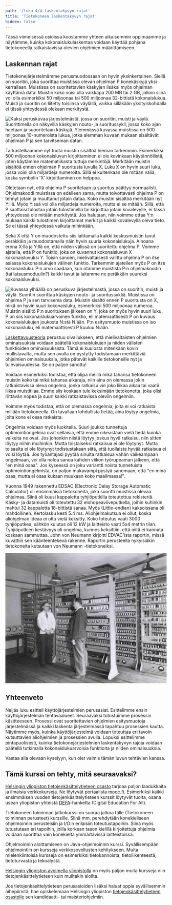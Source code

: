 ```yaml
---
path: '/luku-4/4-laskentakyvyn-rajat'
title: 'Tietokoneen laskentakyvyn rajat'
hidden: false
---
```


<div>
<lead>Tässä viimeisessä osioissa koostamme yhteen aikaisemmin oppimaamme ja näytämme, kuinka kokonaislukulaskentaa voidaan käyttää pohjana tietokoneella ratkaistavissa olevien ohjelmien määrittämiseen.
</lead>
</div>

## Laskennan rajat
Tietokonejärjestelmämme perusmuodossaan on hyvin yksinkertainen. Siellä on suoritin, joka suorittaa muistissa olevan ohjelman P konekäskyjä yksi kerrallaan. Muistissa on suoritettavien käskyjen lisäksi myös ohjelman käyttämä data. Muistin koko voisi olla vaikkapa 200 MB tai 2 GB, jolloin siinä voi olla esimerkiksi 50 miljoonaa tai 500 miljoonaa 32-bittistä kokonaislukua. Muisti ja suoritin on liitetty toisiinsa väylällä, vaikka silläkään yksityiskohdalla ei tässä yhteydessä olekaan merkitystä.

<!-- kuva luento 12, slide 32   ch-4-4-lask-teoria-perusta -->

![Kaksi peruskuvaa järjestelmästä, jossa on suoritin, muisti ja väylä. Suorittimella on näkyvillä käskyjen nouto- ja suoritussykli, jossa koko ajan haetaan ja suooritetaan käskyjä. Ylemmässä kuvassa muistissa on 500 miljoonaa 10-numeroista lukua, jotka alemman kuvaan mukaan sisältävät ohjelman P ja sen tarvitseman datan.](./ch-4-4-lask-teoria-perusta.svg)
<div>
<illustrations motive="ch-4-4-lask-teoria-perusta" frombottom="0" totalheight="100%"></illustrations>
</div>

Tarkastelkaamme nyt tuota muistin sisältöä hieman tarkemmin. Esimerkiksi 500 miljoonan kokonaisluvun kirjoittaminen ei ole kovinkaan käytännöllistä, joten käytämme matematiikasta tuttuja merkintöjä. Merkitään muistin sisältöä ennen ohjelman P suoritusta luvulla X. Luku X on hyvin suuri luku, jossa voisi olla miljardeja numeroita. Sillä ei kuitenkaan ole mitään väliä, koska symbolin 'X' kirjoittaminen on helppoa.

Oletetaan nyt, että ohjelma P suoritetaan ja suoritus päättyy normaalisti. Ohjelmakoodi muistissa on edelleen sama, mutta toivottavasti ohjelma P on tehnyt jotain ja muuttanut jotain dataa. Koko muistin sisältöä merkitään nyt Y:llä. Myös Y:ssä voi olla miljardeja numeroita, mutta ei se mitään. Sillä, että P saattaisi tulostaa jotain tulostimella tai kirjoittaa jotain kovalevylle, ei tässä yhteydessä ole mitään merkitystä. Jos halutaan, niin voimme ottaa Y:n mukaan kaikki tulostimen kirjoittamat merkit ja kaikki kovalevyllä oleva tieto. Se ei tässä yhteydessä vaikuta mihinkään.

Sekä X että Y on muodostettu siis laittamalla kaikki keskusmuistin tavut peräkkäin ja muodostamalla näin hyvin suuria kokonaislukuja. Ainoana erona X:llä ja Y:llä on, että niiden välissä on suoritettu ohjelma P. Voimme ajatella, että P on funktio, joka on kuvannut kokonaisluvun X kokonaisluvuksi Y. Toisin sanoen, mielivaltaisesti valittu ohjelma P on itse asiassa kokonaislukujen välinen funktio. Tarkemmin ajatellen myös P on itse kokonaisluku. P:n arvo saadaan, kun otamme muistista P:n ohjelmakoodin (tai latausmoduulin?) kaikki tavut ja laitamme ne peräkkäin suureksi kokonaisluvuksi.

<!-- kuva luento 12, slide 33   ch-4-4-lask-teoria-kokon-luvut -->

![Kuvassa ylhäällä on peruskuva järjestelmästä, jossa on suoritin, muisti ja väylä. Suoritin suorittaa käskyjen nouto- ja suoritussykliä. Muistissa on ohjelma P ja sen tarvisema data. Muistin sisältö ennen P suoritusta on X, mikä on hyvin suuri kokonaisluku, esimerkiksi 500 miljoonaa numeroa. Muistin sisältö P:n suorituksen jälkeen on Y, joka on myös hyvin suuri luku. P on siis kokonaislukuarvoinen funktio, eli matemaattisesti P on kuvaus kokonaislukujen joukosta N:stä N:ään. P:n esitysmuoto muistissa on iso kokonaisluku, eli matemaattisesti P kuuluu N:ään.](./ch-4-4-lask-teoria-kokon-luvut.svg)
<div>
<illustrations motive="ch-4-4-lask-teoria-kokon-luvut" frombottom="0" totalheight="100%"></illustrations>
</div>

[Laskettavuusteoria](https://fi.wikipedia.org/wiki/Laskettavuus) perustuu oivallukseen, että mielivaltaisten ohjelmien ominaisuuksia voidaan päätellä kokonaislukujen ja niiden välisten funktioiden ominaisuuksista. Tämä ei kuulosta mitenkään kovin mullistavalta, mutta sen avulla on pystytty todistamaan merkittäviä ohjelmien ominaisuuksia, jotka pätevät kaikille tietokoneille nyt ja tulevaisuudessa. Se on paljon sanottu!

Voidaan esimerkiksi todistaa, että olipa meillä mikä tahansa tietokoneen muistin koko tai mikä tahansa aikaraja, niin aina on olemassa jokin ratkaistavissa oleva ongelma, jonka ratkaisu vie joko liikaa aikaa tai vaatii liikaa muistitilaa. Emme siis koskaan tule keksimään tietokonetta, joka olisi riittävän nopea ja suuri kaikki ratkaistavissa oleviin ongelmiin.

Voimme myös todistaa, että on olemassa ongelmia, joita ei voi ratkaista millään tietokoneella. On tavallaan lohdullista tietää, aina löytyy ongelmia, joita kone ei osaa ratkaista.

Ongelmia voidaan myös luokitella. Suuri joukko tunnettuja optimointiongelmia ovat sellaisia, että emme oikeastaan vielä tiedä kuinka vaikeita ne ovat. Jos johonkin niistä löytyy joskus hyvä ratkaisu, niin sitten löytyy niihin muihinkin. Mutta toistaiseksi ratkaisua ei ole löytynyt. Mutta toisaalta ei ole löytynyt todistustakaan siitä, että tuollaista hyvää ratkaisua ei voisi löytää. Jos työantajasi pyytää sinulta ratkaisua vähän vaikeampaan ongelmaan, voi olla noloa sanoa kahden viikon työrupeaman jälkeen, että "en minä osaa". Jos kyseessä on joku variantti noista tunnetuista optimointiongelmista, on paljon mukavampi pystyä sanomaan, että "en minä osaa, mutta ei osaa kukaan muukaan koko maailmassa!".

<text-box variant="example" name="Historiaa:  EDSAC">

Vuonna 1949 rakennettu EDSAC (Electronic Delay Storage Automatic Calculator) oli ensimmäisiä tietokoneita, joka suoritti muistissa olevaa ohjelmaa. Siinä oli kuusi kappaletta tyhjiöputkilla toteutettua rekisteriä. Käsky- ja datamuisti oli toteutettu 32 elohopeaviiveputkella, joihin kuhinkin mahtui 32 kappaletta 18-bittistä sanaa. Myös (Little-endian) kaksoissana oli mahdollinen. Kertolasku kesti 5.4 ms. Aliohjelmakutsua ei ollut, koska aliohjelman ideaa ei oltu vielä keksitty. Koko toteutus vaati 3000 tyhjiöputkea, sähkön kulutus oli 12 kW ja  laitteisto vaati 5x4 metrin tilan. Tyhjiöputkien kestävyys oli ongelma, kunnes keksittiin, että niitä ei kannata koskaan sammuttaa. John von Neumann kirjoitti EDVAC'ista raportin, missä kuvattiin sen käänteentekevä rakenne. Raportin perusteella nykyisiäkin tietokoneita kutsutaan von Neumann -tietokoneiksi.

<!-- kuva: ch-4-4-edsac    -->

![Iso tietokonesali, jossa kaksi tutkijaa seisoo yli 2m korkuisten ja 1m leveiden telineiden edessä. Yhdessä tällaisessa telineessä saattoi olla toteutettuna yksi rekisteri.](./ch-4-4-edsac.svg)
<div>
<illustrations motive="ch-4-4-edsac"></illustrations>
</div>

</text-box>

## Yhteenveto
Neljäs luku esitteli käyttöjärjestelmien perusasiat. Esittelimme ensin käyttöjärjestelmän tehtäväalueet. Seuraavaksi tutustuimme prosessin käsitteeseen. Prosessi ovat suoritettavien ohjelmien esitysmuotoja järjestelmässä ja kaikki laskenta järjestelmässä tapahtuu prosessien kautta. Näytimme myös, kuinka käyttöjärjestelmä voidaan toteuttaa eri tavoin kutsuttavien aliohjelmien ja prosessien avulla. Lopuksi esittelimme pintapuolisesti, kuinka tietokonejärjestelmien laskentakyvyn rajoja voidaan päätellä tutkimalla kokonaislukuarvoisia funktioita ja niiden ominaisuuksia.

Vastaa alla olevaan kyselyyn, kun olet valmis tämän luvun tehtävien kanssa.
<div><quiz id="25705945-ee4a-4436-87f4-bf738b765084"></quiz></div>

<!--
<div>
  <part-summary chapter="4" heading="Tämän viimeisen luvun 4 jälkeen sinun pitäisi pystyä selittämään:" listitems='[
  {"content":"Mitkä ovat käyttöjärjestelmän päätehtävät? "},
  {"content":"Kuinka käyttöjärjestelmä toimii käyttöliittymänä laitteistoon?"},
  {"content":"Minkälaisia resursseja käyttöjärjestelmä hallinnoi?"},
  {"content":"Minkälaisia palveluja käyttöjärjestelmä antaa sovelluksille?"},
  {"content":"Mikä on prosessi ja sen esitysmuoto järjestelmässä?"},
  {"content":"Miten prosessin vaihto tapahtuu?"},
  {"content":"Mikä on prosessin kuvaaja ja suoritinympäristö?"},
  {"content":"Mitkä ovat prosessin tilat?"},
  {"content":"Miten käyttöjärjestelmä on toteutettu pääpiirteissään?"},
  {"content":"Mitkä ovat käyttöjärjestelmän hallintotehtävien viisi pääluokkaa?"},
  {"content":"Miten käyttöjärjestelmän palveluja käytetään?"},
  {"content":"Miten kokonaislukujen väliset funktiot liittyvät laskettavuusteoriaan?"}
    ]'>
  </part-summary>
</div>
-->

## Tämä kurssi on tehty, mitä seuraavaksi?

[Helsingin yliopiston tietojenkäsittelytieteen osasto](https://www.helsinki.fi/fi/tietojenkasittelytiede) tarjoaa paljon laadukkaita ja ilmaisia verkkokurseja. Ne löytyvät portaalista [mooc.fi](https://mooc.fi/). Esimerkiksi kaikki ensimmäisen vuoden tietojenkäsittelytieteen kurssit löytyvät tuolta, osana usean yliopiston yhteistä [DEFA](https://www.helsinki.fi/fi/projektit/digital-education-for-all)-hanketta (Digital Education For All).

Tietokoneen toiminnan jatkokurssi on suoraa jatkoa tälle (Tietokoneen toiminnan perusteet) kurssille. Siinä mm. perehdytään konekieliseen ohjelmoinnin perusteisiin ja I/O:n erilaisiin toteutustapoihin. Siinä myös tutustutaan eri tapoihin, joilla korkean tason kielillä kirjoitettuja ohjelmia voidaan suorittaa vain konekieltä ymmärtävissä laitteistoissa.

Ohjelmoinnin aloittamiseen on Java-ohjelmoinnin kurssi. Syvällisempään ohjelmointiin on kursseja verkkosovellusten kehitykseen. Muita mielenkiintoisia kursseja on esimerkiksi tietokannoista, tietoliikenteestä, tietoturvasta ja tekoälystä. 

[Helsingin yliopiston avoimella yliopistolla](https://www.helsinki.fi/fi/avoin-yliopisto) on myös paljon muita kursseja niin tietojenkäsittelytieteen kuin muiltakin aloilta.

Jos tietojenkäsittelytieteen perusasioiden lisäksi haluat oppia syvällisemmin aihepiiristä, hae opiskelemaan Helsingin yliopiston [tietojenkäsittelytieteen osastolle](https://www.helsinki.fi/fi/tietojenkasittelytiede) sen kandidaatti- tai maisteriohjelmiin.

